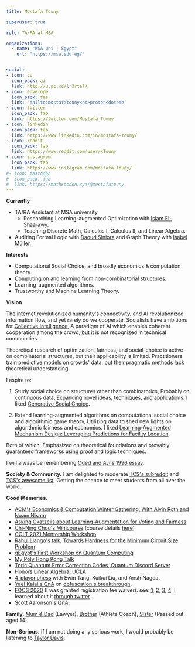 ```yaml
---
title: Mostafa Touny

superuser: true

role: TA/RA at MSA

organizations:
  - name: "MSA Uni | Egypt"
    url: "https://msa.edu.eg/"


social:
- icon: cv
  icon_pack: ai
  link: http://u.pc.cd/lr3rtalK 
- icon: envelope
  icon_pack: fas
  link: 'mailto:mostafatouny<at>proton<dot>me'
- icon: twitter
  icon_pack: fab
  link: https://twitter.com/Mostafa_Touny
- icon: linkedin
  icon_pack: fab
  link: https://www.linkedin.com/in/mostafa-touny/
- icon: reddit
  icon_pack: fab
  link: https://www.reddit.com/user/xTouny
- icon: instagram
  icon_pack: fab
  link: https://www.instagram.com/mostafa.touny/
#- icon: mastodon
#  icon_pack: fab
#  link: https://mathstodon.xyz/@mostafatouny
---
```


**Currently**
- TA/RA Assistant at MSA university 
    - Researching Learning-augmented Optimization with [Islam El-Shaarawy](https://scholar.google.com/citations?user=QiYV8YYAAAAJ&hl=en&oi=ao).
    - Teaching Discrete Math, Calculus I, Calculus II, and Linear Algebra.
- Auditing Formal Logic with [Daoud Siniora](https://sites.google.com/view/daoudsiniora) and Graph Theory with [Isabel Müller](https://www.aucegypt.edu/fac/isabel).

**Interests**
- Computational Social Choice, and broadly economics & computation theory.
- Computing on and learning from non-combinatorial structures.
- Learning-augmented algorithms.
- Trustworthy and Machine Learning Theory.

**Vision** 

The internet revolutionized humanity's connectivity, and AI revolutionized information flow, and yet rarely do we cooperate. Socialists have ambitions for [Collective Intelligence](https://cci.mit.edu), A paradigm of AI which enables coherent cooperation among the crowd, but it is not recognized in technical communities.

Theoretical research of optimization, fairness, and social-choice is active on combinatorial structures, but their applicability is limited. Practitioners train predictive models on crowds' data, but their pragmatic methods lack theoretical understanding.

I aspire to:
1) Study social choice on structures other than combinatorics, Probably on continuous data, Expanding novel ideas, techniques, and applications. I liked [Generative Social Choice](https://arxiv.org/abs/2309.01291).

2) Extend learning-augmented algorithms on computational social choice and algorithmic game theory, Utilizing data to shed new lights on algorithmic fairness and economics. I liked [Learning-Augmented Mechanism Design: Leveraging Predictions for Facility Location](https://arxiv.org/abs/2204.01120).

Both of which, Emphasized on theoretical foundations and provably guaranteed frameworks using proof and logic techniques.


I will always be remembering [Oded and Avi's 1996 essay](https://theorydish.blog/2021/04/15/toc-a-personal-perspective-2021).

**Society & Community.** I am delighted to moderate [TCS's subreddit](https://www.reddit.com/r/theoreticalcs) and [TCS's awesome list](https://github.com/mostafatouny/awesome-theoretical-computer-science), Getting the chance to meet students from all over the world.

**Good Memories.**
- [ACM's Economics & Computation Winter Gathering, With Alvin Roth and Noam Nisam](https://x.com/Mostafa_Touny/status/1758206433969963486?s=20)
- [Asking Gkatzelis about Learning-Augmentation for Voting and Fairness](https://youtu.be/nMm6-20OI94?si=P4bSchKYpLBZzzs9&t=1685)
- [Chi-Ning Chou's Minicourse](https://twitter.com/Mostafa_Touny/status/1480568006875004930) (course details [here](https://cnchou.github.io/mini-course/))
- [COLT 2021 Mentorship Workshop](https://twitter.com/Mostafa_Touny/status/1422972878065184768)
- [Rahul Llango's talk, Towards Hardness for the Minimum Circuit Size Problem](https://twitter.com/Mostafa_Touny/status/1386012832156749825)
- [qEgypt's First Workshop on Quantum Computing](https://twitter.com/Mostafa_Touny/status/1380969863708041218)
- [My Poly Hong Kong Talk](post/hobbyist-talk/)
- [Toric Quantum Error Correction Codes, Quantum Discord Server](https://twitter.com/Mostafa_Touny/status/1373661965185339394)
- [Honors Linear Algebra, UCLA](post/math115ah/)
- [4-player chess](https://twitter.com/Mostafa_Touny/status/1360420814806540288) with Ewin Tang, Kuikui Liu, and Ansh Nagda.
- [Yael Kalai's QnA](https://youtu.be/ygcEkJQdxAE?t=3960) on [obfuscation's breakthrough](https://www.quantamagazine.org/in-cryptography-advances-in-program-obfuscation-20140130).
- [FOCS 2020](https://focs2020.cs.duke.edu/) (I was granted registration fee waiver). see: [1](https://twitter.com/BlumLenore/status/1327306067320172544), [2](https://twitter.com/Mostafa_Touny/status/1329139915104399362), [3](https://twitter.com/Mostafa_Touny/status/1327331859756425225), [4](https://twitter.com/Mostafa_Touny/status/1327311589163356162/photo/1). I learned about it [through twitter](https://twitter.com/ccanonne_/status/1325140475167305728).
- [Scott Aaronson's QnA](https://twitter.com/Mostafa_Touny/status/1325547607079464960).

**Family.** [Mum & Dad](https://www.instagram.com/p/CpYNgF3MpSe/?img_index=2) (Lawyer), [Brother](https://www.instagram.com/ahmedxtouny/) (Athlete Coach), [Sister](https://twitter.com/Mostafa_Touny/status/1600805391826587653?s=20) (Passed out aged 14).

**Non-Serious.** If I am not doing any serious work, I would probably be listening to [Taylor Davis](https://www.youtube.com/channel/UCk40qSGYnVdFFBNXRjrvdpQ).
